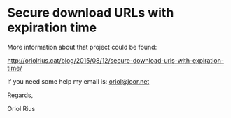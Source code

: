 # Secure download URLs with expiration time

More information about that project could be found:

http://oriolrius.cat/blog/2015/08/12/secure-download-urls-with-expiration-time/

If you need some help my email is: oriol@joor.net

Regards,

Oriol Rius
